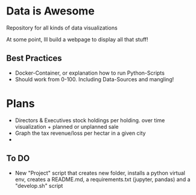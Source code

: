 # Data is Awesome
Repository for all kinds of data visualizations

At some point, Ill build a webpage to display all that stuff!

## Best Practices
- Docker-Container, or explanation how to run Python-Scripts
- Should work from 0-100. Including Data-Sources and mangling!


# Plans
- Directors & Executives stock holdings per holding. over time visualization + planned or unplanned sale
- Graph the tax revenue/loss per hectar in a given city
- 

## To DO
- New "Project" script that creates new folder, installs a python virtual env,
creates a README.md, a requirements.txt (jupyter, pandas) and a "develop.sh" script
